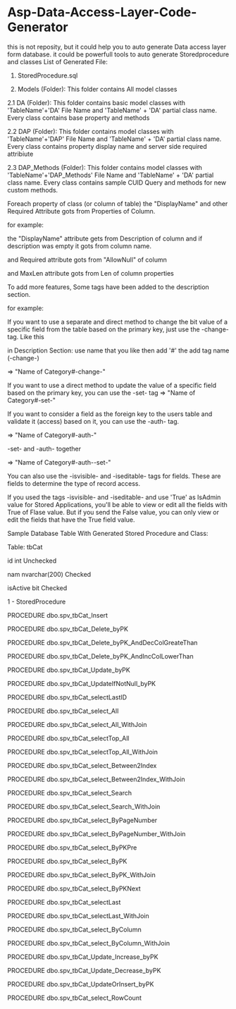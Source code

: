 # Asp-Data-Access-Layer-Code-Generator
this is not reposity, but it could help you to auto generate Data access layer form database. it could be powerfull tools to auto generate Storedprocedure and classes
List of Generated File:
1. StoredProcedure.sql

2. Models (Folder): This folder contains All model classes

  2.1 DA  (Folder): This folder contains basic model classes with 'TableName'+'DA' File Name and 'TableName' + 'DA' partial class name. Every class contains base property and methods
  
  2.2 DAP  (Folder): This folder contains model classes with 'TableName'+'DAP' File Name and 'TableName' + 'DA' partial class name. Every class contains property display name and server side required attribiute
  
  2.3 DAP_Methods  (Folder): This folder contains model classes with 'TableName'+'DAP_Methods' File Name and 'TableName' + 'DA' partial class name. Every class contains sample CUID Query and methods for new custom methods.

Foreach property of class (or column of table) the "DisplayName" and other Required Attribute gots from Properties of Column.

for example:

the "DisplayName" attribute gets from Description of column and if description was empty it gots from column name.

and Required attribute gots from "AllowNull" of column

and MaxLen attribute gots from Len of column properties

To add more features, Some tags have been added to the description section.

for example:

If you want to use a separate and direct method to change the bit value of a specific field from the table based on the primary key, just use the -change- tag. Like this

in Description Section: use name that you like then add '#' the add tag name (-change-)

=> "Name of Category#-change-"

If you want to use a direct method to update the value of a specific field based on the primary key, you can use the -set- tag
=> "Name of Category#-set-"

If you want to consider a field as the foreign key to the users table and validate it (access) based on it, you can use the -auth- tag.

=> "Name of Category#-auth-"

-set- and -auth- together

=> "Name of Category#-auth--set-"

You can also use the -isvisible- and -iseditable- tags for fields. These are fields to determine the type of record access.

If you used the tags -isvisible- and -iseditable- and use 'True' as IsAdmin value for Stored Applications, you'll be able to view or edit all the fields with True of Flase value. But if you send the False value, you can only view or edit the fields that have the True field value.

Sample Database Table With Generated Stored Procedure and Class:

Table: tbCat

id	int	Unchecked

nam	nvarchar(200)	Checked

isActive	bit	Checked



1 - StoredProcedure


PROCEDURE dbo.spv_tbCat_Insert

PROCEDURE dbo.spv_tbCat_Delete_byPK

PROCEDURE dbo.spv_tbCat_Delete_byPK_AndDecColGreateThan

PROCEDURE dbo.spv_tbCat_Delete_byPK_AndIncColLowerThan

PROCEDURE dbo.spv_tbCat_Update_byPK

PROCEDURE dbo.spv_tbCat_UpdateIfNotNull_byPK

PROCEDURE dbo.spv_tbCat_selectLastID

PROCEDURE dbo.spv_tbCat_select_All

PROCEDURE dbo.spv_tbCat_select_All_WithJoin

PROCEDURE dbo.spv_tbCat_selectTop_All

PROCEDURE dbo.spv_tbCat_selectTop_All_WithJoin

PROCEDURE dbo.spv_tbCat_select_Between2Index

PROCEDURE dbo.spv_tbCat_select_Between2Index_WithJoin

PROCEDURE dbo.spv_tbCat_select_Search

PROCEDURE dbo.spv_tbCat_select_Search_WithJoin

PROCEDURE dbo.spv_tbCat_select_ByPageNumber

PROCEDURE dbo.spv_tbCat_select_ByPageNumber_WithJoin

PROCEDURE dbo.spv_tbCat_select_ByPKPre

PROCEDURE dbo.spv_tbCat_select_ByPK

PROCEDURE dbo.spv_tbCat_select_ByPK_WithJoin

PROCEDURE dbo.spv_tbCat_select_ByPKNext

PROCEDURE dbo.spv_tbCat_selectLast

PROCEDURE dbo.spv_tbCat_selectLast_WithJoin

PROCEDURE dbo.spv_tbCat_select_ByColumn

PROCEDURE dbo.spv_tbCat_select_ByColumn_WithJoin

PROCEDURE dbo.spv_tbCat_Update_Increase_byPK

PROCEDURE dbo.spv_tbCat_Update_Decrease_byPK

PROCEDURE dbo.spv_tbCat_UpdateOrInsert_byPK

PROCEDURE dbo.spv_tbCat_select_RowCount





